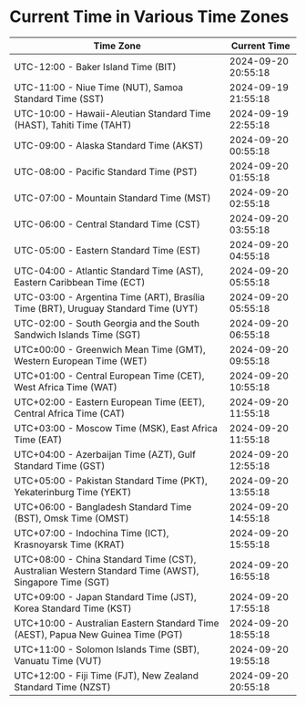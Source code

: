 # Current Time in Various Time Zones

| Time Zone | Current Time |
|-----------|--------------|
| UTC-12:00 - Baker Island Time (BIT) | 2024-09-20 20:55:18 |
| UTC-11:00 - Niue Time (NUT), Samoa Standard Time (SST) | 2024-09-19 21:55:18 |
| UTC-10:00 - Hawaii-Aleutian Standard Time (HAST), Tahiti Time (TAHT) | 2024-09-19 22:55:18 |
| UTC-09:00 - Alaska Standard Time (AKST) | 2024-09-20 00:55:18 |
| UTC-08:00 - Pacific Standard Time (PST) | 2024-09-20 01:55:18 |
| UTC-07:00 - Mountain Standard Time (MST) | 2024-09-20 02:55:18 |
| UTC-06:00 - Central Standard Time (CST) | 2024-09-20 03:55:18 |
| UTC-05:00 - Eastern Standard Time (EST) | 2024-09-20 04:55:18 |
| UTC-04:00 - Atlantic Standard Time (AST), Eastern Caribbean Time (ECT) | 2024-09-20 05:55:18 |
| UTC-03:00 - Argentina Time (ART), Brasília Time (BRT), Uruguay Standard Time (UYT) | 2024-09-20 05:55:18 |
| UTC-02:00 - South Georgia and the South Sandwich Islands Time (SGT) | 2024-09-20 06:55:18 |
| UTC±00:00 - Greenwich Mean Time (GMT), Western European Time (WET) | 2024-09-20 09:55:18 |
| UTC+01:00 - Central European Time (CET), West Africa Time (WAT) | 2024-09-20 10:55:18 |
| UTC+02:00 - Eastern European Time (EET), Central Africa Time (CAT) | 2024-09-20 11:55:18 |
| UTC+03:00 - Moscow Time (MSK), East Africa Time (EAT) | 2024-09-20 11:55:18 |
| UTC+04:00 - Azerbaijan Time (AZT), Gulf Standard Time (GST) | 2024-09-20 12:55:18 |
| UTC+05:00 - Pakistan Standard Time (PKT), Yekaterinburg Time (YEKT) | 2024-09-20 13:55:18 |
| UTC+06:00 - Bangladesh Standard Time (BST), Omsk Time (OMST) | 2024-09-20 14:55:18 |
| UTC+07:00 - Indochina Time (ICT), Krasnoyarsk Time (KRAT) | 2024-09-20 15:55:18 |
| UTC+08:00 - China Standard Time (CST), Australian Western Standard Time (AWST), Singapore Time (SGT) | 2024-09-20 16:55:18 |
| UTC+09:00 - Japan Standard Time (JST), Korea Standard Time (KST) | 2024-09-20 17:55:18 |
| UTC+10:00 - Australian Eastern Standard Time (AEST), Papua New Guinea Time (PGT) | 2024-09-20 18:55:18 |
| UTC+11:00 - Solomon Islands Time (SBT), Vanuatu Time (VUT) | 2024-09-20 19:55:18 |
| UTC+12:00 - Fiji Time (FJT), New Zealand Standard Time (NZST) | 2024-09-20 20:55:18 |
